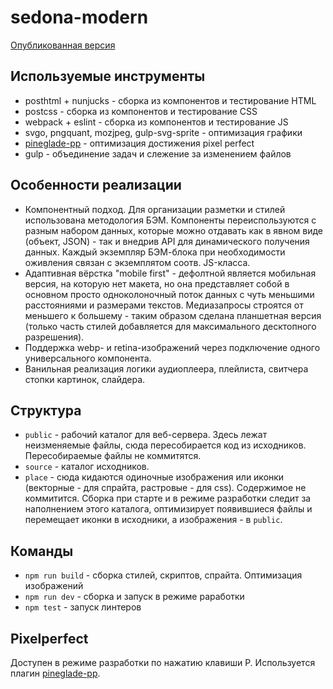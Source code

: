 # sedona-modern

[Опубликованная версия](https://efiand.github.io/sedona-modern)


## Используемые инструменты

* posthtml + nunjucks - сборка из компонентов и тестирование HTML
* postcss - сборка из компонентов и тестирование CSS
* webpack + eslint - сборка из компонентов и тестирование JS
* svgo, pngquant, mozjpeg, gulp-svg-sprite - оптимизация графики
* [pineglade-pp](https://efiand.github.io/pineglade-pp/) - оптимизация достижения pixel perfect
* gulp - объединение задач и слежение за изменением файлов


## Особенности реализации

* Компонентный подход. Для организации разметки и стилей использована методология БЭМ. Компоненты переиспользуются с разным набором данных, которые можно отдавать как в явном виде (объект, JSON) - так и внедрив API для динамического получения данных. Каждый экземпляр БЭМ-блока при необходимости оживления связан с экземплятом соотв. JS-класса.
* Адаптивная вёрстка "mobile first" - дефолтной является мобильная версия, на которую нет макета, но она представляет собой в основном просто одноколоночный поток данных с чуть меньшими расстояниями и размерами текстов. Медиазапросы строятся от меньшего к большему - таким образом сделана планшетная версия (только часть стилей добавляется для максимального десктопного разрешения).
* Поддержка webp- и retina-изображений через подключение одного универсального компонента.
* Ванильная реализация логики аудиоплеера, плейлиста, свитчера стопки картинок, слайдера.


## Структура

* `public` - рабочий каталог для веб-сервера. Здесь лежат неизменяемые файлы, сюда пересобирается код из исходников. Пересобираемые файлы не коммитятся.
* `source` - каталог исходников.
* `place` - сюда кидаются одиночные изображения или иконки (векторные - для спрайта, растровые - для css). Содержимое не коммитится. Сборка при старте и в режиме разработки следит за наполнением этого каталога, оптимизирует появившиеся файлы и перемещает иконки в исходники, а изображения - в `public`.


## Команды

* `npm run build` - сборка стилей, скриптов, спрайта. Оптимизация изображений
* `npm run dev` - сборка и запуск в режиме раработки
* `npm test` - запуск линтеров


## Pixelperfect

Доступен в режиме разработки по нажатию клавиши P. Используется плагин [pineglade-pp](https://efiand.github.io/pineglade-pp/).
